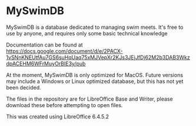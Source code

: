 # MySwimDB
MySwimDB is a database dedicated to managing swim meets. It's free to use by anyone, and requires only some basic technical knowledge

Documentation can be found at https://docs.google.com/document/d/e/2PACX-1vSNnKNEUtfAu7GS6suHqUaq75xMJVepXr2KJs3JEjJfDj62M2b3DAB3WkzdpACEHM6WFrMuyOrBIE3y/pub

At the moment, MySwimDB is only optimized for MacOS. Future versions may include a Windows or Linux optimized database, but this has not yet been decided.

The files in the repository are for LibreOffice Base and Writer, please download these before attempting to open files.

This was created using LibreOffice 6.4.5.2
